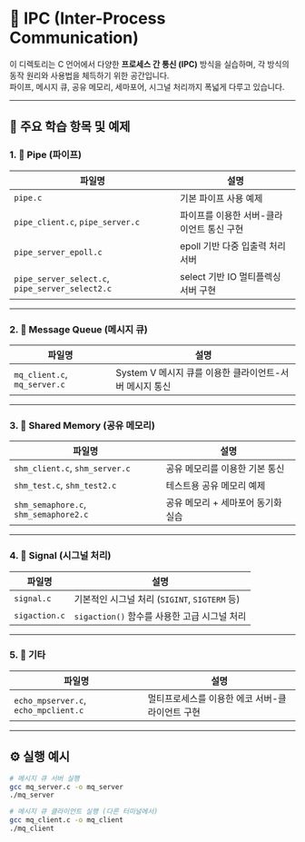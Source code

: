 # 🔁 IPC (Inter-Process Communication)

이 디렉토리는 C 언어에서 다양한 **프로세스 간 통신 (IPC)** 방식을 실습하며, 각 방식의 동작 원리와 사용법을 체득하기 위한 공간입니다.  
파이프, 메시지 큐, 공유 메모리, 세마포어, 시그널 처리까지 폭넓게 다루고 있습니다.

---

## 📌 주요 학습 항목 및 예제

### 1. 🧵 Pipe (파이프)

| 파일명 | 설명 |
|--------|------|
| `pipe.c` | 기본 파이프 사용 예제 |
| `pipe_client.c`, `pipe_server.c` | 파이프를 이용한 서버-클라이언트 통신 구현 |
| `pipe_server_epoll.c` | epoll 기반 다중 입출력 처리 서버 |
| `pipe_server_select.c`, `pipe_server_select2.c` | select 기반 IO 멀티플렉싱 서버 구현 |

---

### 2. 📨 Message Queue (메시지 큐)

| 파일명 | 설명 |
|--------|------|
| `mq_client.c`, `mq_server.c` | System V 메시지 큐를 이용한 클라이언트-서버 메시지 통신 |

---

### 3. 🧠 Shared Memory (공유 메모리)

| 파일명 | 설명 |
|--------|------|
| `shm_client.c`, `shm_server.c` | 공유 메모리를 이용한 기본 통신 |
| `shm_test.c`, `shm_test2.c` | 테스트용 공유 메모리 예제 |
| `shm_semaphore.c`, `shm_semaphore2.c` | 공유 메모리 + 세마포어 동기화 실습 |

---

### 4. 🚦 Signal (시그널 처리)

| 파일명 | 설명 |
|--------|------|
| `signal.c` | 기본적인 시그널 처리 (`SIGINT`, `SIGTERM` 등) |
| `sigaction.c` | `sigaction()` 함수를 사용한 고급 시그널 처리 |

---

### 5. 🔄 기타

| 파일명 | 설명 |
|--------|------|
| `echo_mpserver.c`, `echo_mpclient.c` | 멀티프로세스를 이용한 에코 서버-클라이언트 구현 |

---

## ⚙️ 실행 예시

```bash
# 메시지 큐 서버 실행
gcc mq_server.c -o mq_server
./mq_server

# 메시지 큐 클라이언트 실행 (다른 터미널에서)
gcc mq_client.c -o mq_client
./mq_client
